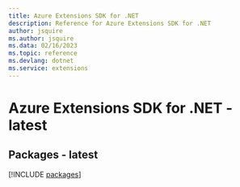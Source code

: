 ```yaml
---
title: Azure Extensions SDK for .NET
description: Reference for Azure Extensions SDK for .NET
author: jsquire
ms.author: jsquire
ms.data: 02/16/2023
ms.topic: reference
ms.devlang: dotnet
ms.service: extensions
---
```

# Azure Extensions SDK for .NET - latest
## Packages - latest
[!INCLUDE [packages](extensions-index.md)]